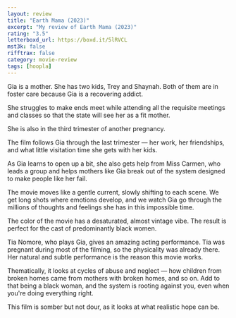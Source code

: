 ```yaml
---
layout: review
title: "Earth Mama (2023)"
excerpt: "My review of Earth Mama (2023)"
rating: "3.5"
letterboxd_url: https://boxd.it/5lRVCL
mst3k: false
rifftrax: false
category: movie-review
tags: [hoopla]
---
```


Gia is a mother. She has two kids, Trey and Shaynah. Both of them are in foster care because Gia is a recovering addict.

She struggles to make ends meet while attending all the requisite meetings and classes so that the state will see her as a fit mother.

She is also in the third trimester of another pregnancy.

The film follows Gia through the last trimester — her work, her friendships, and what little visitation time she gets with her kids.

As Gia learns to open up a bit, she also gets help from Miss Carmen, who leads a group and helps mothers like Gia break out of the system designed to make people like her fail.

The movie moves like a gentle current, slowly shifting to each scene. We get long shots where emotions develop, and we watch Gia go through the millions of thoughts and feelings she has in this impossible time.

The color of the movie has a desaturated, almost vintage vibe. The result is perfect for the cast of predominantly black women.

Tia Nomore, who plays Gia, gives an amazing acting performance. Tia was pregnant during most of the filming, so the physicality was already there. Her natural and subtle performance is the reason this movie works.

Thematically, it looks at cycles of abuse and neglect — how children from broken homes came from mothers with broken homes, and so on. Add to that being a black woman, and the system is rooting against you, even when you're doing everything right.

This film is somber but not dour, as it looks at what realistic hope can be.
